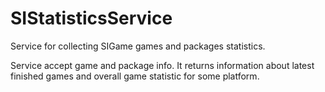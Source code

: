 # SIStatisticsService

Service for collecting SIGame games and packages statistics.

Service accept game and package info. It returns information about latest finished games and overall game statistic for some platform.
